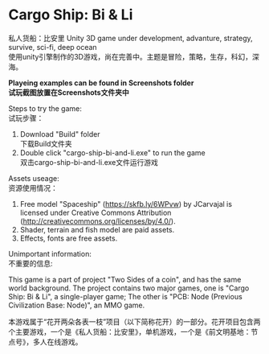 # Cargo Ship: Bi & Li
私人货船：比安里
 Unity 3D game under development, advanture, strategy, survive, sci-fi, deep ocean  
 使用unity引擎制作的3D游戏，尚在完善中。主题是冒险，策略，生存，科幻，深海。 


**Playeing examples can be found in Screenshots folder  
试玩截图放置在Screenshots文件夹中**  


Steps to try the game:  
试玩步骤： 
 1. Download "Build" folder  
 下载Build文件夹  
 2. Double click "cargo-ship-bi-and-li.exe" to run the game  
 双击cargo-ship-bi-and-li.exe文件运行游戏  


Assets useage:  
资源使用情况：
 1. Free model "Spaceship" (https://skfb.ly/6WPvw) by JCarvajal is licensed under Creative Commons Attribution (http://creativecommons.org/licenses/by/4.0/).  
 2. Shader, terrain and fish model are paid assets.  
 3. Effects, fonts are free assets.  


Unimportant information:  
不重要的信息:  

This game is a part of project "Two Sides of a coin", and has the same world background. The project contains two major games, one is "Cargo Ship: Bi & Li", a single-player game; The other is "PCB: Node (Previous Civilization Base: Node)", an MMO game.  

本游戏属于“花开两朵各表一枝”项目（以下简称花开）的一部分。花开项目包含两个主要游戏，一个是《私人货船：比安里》，单机游戏，一个是《前文明基地：节点号》，多人在线游戏。 

